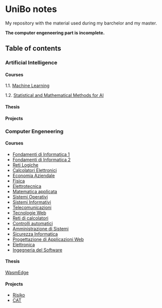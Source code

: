 # UniBo notes

My repository with the material used during my barchelor and my master.

**The computer engeneering part is incomplete.**

## Table of contents

### Artificial Intelligence

#### Courses

1.1. [Machine Learning](https://github.com/TheNewPelle/UniBo/tree/main/Artificial%20Intelligence/ML)

1.2. [Statistical and Mathematical Methods for AI](https://github.com/TheNewPelle/UniBo/tree/main/Artificial%20Intelligence/SMMAI)

#### Thesis

#### Projects

### Computer Engeneering

#### Courses

- [Fondamenti di Informatica 1](https://github.com/lollopelle01/UniBo/tree/main/Computer%20Engeneering%20Bachelor/1_year/Info_1)
- [Fondamenti di Informatica 2](https://github.com/lollopelle01/UniBo/tree/main/Computer%20Engeneering%20Bachelor/1_year/Info_2)
- [Reti Logiche](https://github.com/lollopelle01/UniBo/tree/main/Computer%20Engeneering%20Bachelor/1_year/Reti%20Logiche)
- [Calcolatori Elettronici](https://github.com/lollopelle01/UniBo/tree/main/Computer%20Engeneering%20Bachelor/2_year/Calcolatori%20Elettronici)
- [Economia Aziendale](https://github.com/lollopelle01/UniBo/tree/main/Computer%20Engeneering%20Bachelor/2_year/Economia%20Aziendale)
- [Fisica](https://github.com/lollopelle01/UniBo/tree/main/Computer%20Engeneering%20Bachelor/2_year/Fisica)
- [Elettrotecnica](https://github.com/lollopelle01/UniBo/tree/main/Computer%20Engeneering%20Bachelor/2_year/Elettrotecnica)
- [Matematica applicata](https://github.com/lollopelle01/UniBo/tree/main/Computer%20Engeneering%20Bachelor/2_year/Matematica%20applicata)
- [Sistemi Operativi](https://github.com/lollopelle01/UniBo/tree/main/Computer%20Engeneering%20Bachelor/2_year/Sistemi%20Operativi)
- [Sistemi Informativi](https://github.com/lollopelle01/UniBo/tree/main/Computer%20Engeneering%20Bachelor/2_year/Sistemi%20informativi)
- [Telecomunicazioni](https://github.com/lollopelle01/UniBo/tree/main/Computer%20Engeneering%20Bachelor/2_year/Telecomunicazioni)
- [Tecnologie Web](https://github.com/lollopelle01/UniBo/tree/main/Computer%20Engeneering%20Bachelor/3_year/Tecnologie%20Web)
- [Reti di calcolatori](https://github.com/lollopelle01/UniBo/tree/main/Computer%20Engeneering%20Bachelor/3_year/Reti%20di%20Calcolatori)
- [Controlli automatici](https://github.com/lollopelle01/UniBo/tree/main/Computer%20Engeneering%20Bachelor/3_year/Controlli%20Automatici)
- [Amministrazione di Sistemi](https://github.com/lollopelle01/UniBo/tree/main/Computer%20Engeneering%20Bachelor/3_year/Amministrazione%20di%20Sistemi)
- [Sicurezza Informatica](https://github.com/lollopelle01/UniBo/tree/main/Computer%20Engeneering%20Bachelor/3_year/Sicurezza%20Informatica)
- [Progettazione di Applicazioni Web](https://github.com/lollopelle01/UniBo/tree/main/Computer%20Engeneering%20Bachelor/3_year/PAWeb)
- [Elettronica](https://github.com/lollopelle01/UniBo/tree/main/Computer%20Engeneering%20Bachelor/3_year/Elettronica)
- [Ingegneria del Software](https://github.com/lollopelle01/UniBo/tree/main/Computer%20Engeneering%20Bachelor/3_year/Ingegneria%20del%20Software)

#### Thesis

[WasmEdge](https://github.com/TheNewPelle/UniBo/tree/main/Computer%20Engeneering/TESI)

#### Projects

* [Risiko](https://github.com/lollopelle01/UniBo/tree/main/Computer%20Engeneering%20Bachelor/3_year/Ingegneria%20del%20Software/risiko)
* [CAT](https://github.com/lollopelle01/UniBo/tree/main/Computer%20Engeneering%20Bachelor/3_year/Controlli%20Automatici/Progetto)
